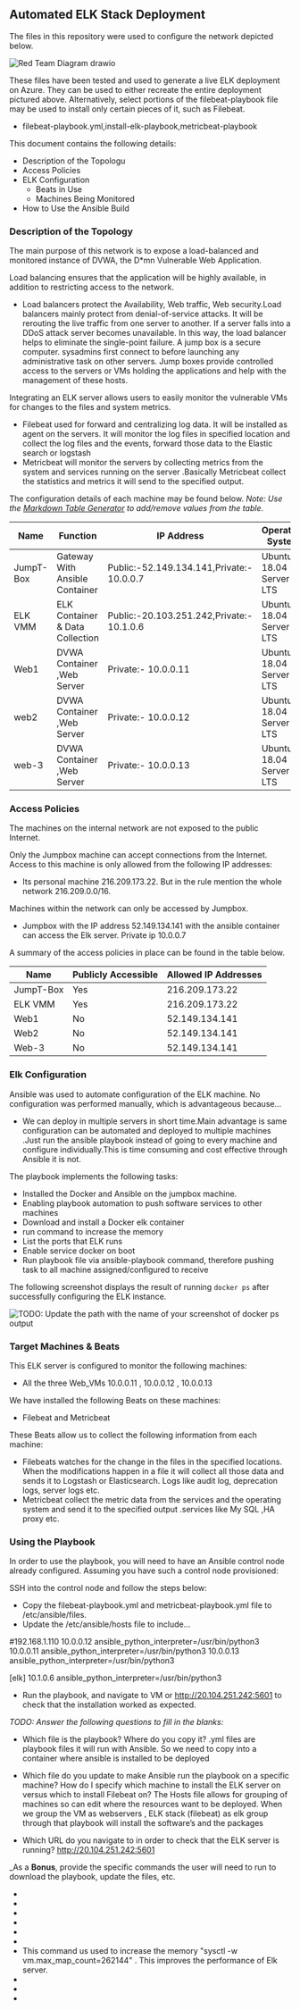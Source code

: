 ## Automated ELK Stack Deployment

The files in this repository were used to configure the network depicted below.

![Red Team Diagram drawio](https://user-images.githubusercontent.com/87206984/146279118-11544fbb-a200-48db-ba94-98da77c39781.png)


These files have been tested and used to generate a live ELK deployment on Azure. They can be used to either recreate the entire deployment pictured above. Alternatively, select portions of the  filebeat-playbook file may be used to install only certain pieces of it, such as Filebeat.

  - filebeat-playbook.yml,install-elk-playbook,metricbeat-playbook


This document contains the following details:
- Description of the Topologu
- Access Policies
- ELK Configuration
  - Beats in Use
  - Machines Being Monitored
- How to Use the Ansible Build


### Description of the Topology

The main purpose of this network is to expose a load-balanced and monitored instance of DVWA, the D*mn Vulnerable Web Application.

Load balancing ensures that the application will be highly available, in addition to restricting access to the network.
- Load balancers protect the Availability, Web traffic, Web security.Load balancers mainly protect from denial-of-service attacks. It will be rerouting the live traffic from one server to another. If a server falls into a DDoS attack server becomes unavailable. In this way, the load balancer helps to eliminate the single-point failure.
  A jump box is a secure computer. sysadmins first connect to before launching any administrative task on other servers. Jump boxes provide controlled access to the servers or VMs holding the applications and help with the management of these hosts.

Integrating an ELK server allows users to easily monitor the vulnerable VMs for changes to the files and system metrics.
- Filebeat used for forward and centralizing log data. It will be installed as agent on the servers. It will monitor the log files in specified location and collect the log files and the events, forward those data to the Elastic search or logstash 
- Metricbeat will monitor the servers by collecting metrics from the system and services running on the server .Basically Metricbeat collect the statistics and metrics it will send to the specified output.

The configuration details of each machine may be found below.
_Note: Use the [Markdown Table Generator](http://www.tablesgenerator.com/markdown_tables) to add/remove values from the table_.

| Name     	| Function 			                   | IP Address 	  			                      | Operating System       |
|---------- |----------------------------------|--------------------------------------------|------------------------|
| JumpT-Box | Gateway With Ansible Container   | Public:-52.149.134.141,Private:- 10.0.0.7  |Ubuntu 18.04 Server LTS |						 
| ELK VMM   | ELK Container & Data Collection  | Public:-20.103.251.242,Private:- 10.1.0.6  |Ubuntu 18.04 Server LTS |
| Web1   	  | DVWA Container ,Web Server       | Private:- 10.0.0.11          	            |Ubuntu 18.04 Server LTS |
| web2     	| DVWA Container ,Web Server       | Private:- 10.0.0.12          	            |Ubuntu 18.04 Server LTS |
| web-3     | DVWA Container ,Web Server       | Private:- 10.0.0.13          	            |Ubuntu 18.04 Server LTS |

### Access Policies

The machines on the internal network are not exposed to the public Internet. 

Only the Jumpbox machine can accept connections from the Internet. Access to this machine is only allowed from the following IP addresses:
- Its personal machine 216.209.173.22. But in the rule mention the whole network 216.209.0.0/16. 

Machines within the network can only be accessed by Jumpbox.
- Jumpbox with the IP address 52.149.134.141 with the ansible container can access the Elk server. Private ip 10.0.0.7

A summary of the access policies in place can be found in the table below.

| Name      | Publicly Accessible | Allowed IP Addresses |
|-----------|---------------------|----------------------|
| JumpT-Box | Yes                 | 216.209.173.22       |
| ELK VMM   | Yes                 | 216.209.173.22       |
| Web1      | No                  | 52.149.134.141       |
| Web2      | No                  | 52.149.134.141       |
| Web-3     | No                  | 52.149.134.141       |

### Elk Configuration

Ansible was used to automate configuration of the ELK machine. No configuration was performed manually, which is advantageous because...
- We can  deploy in multiple servers in short time.Main advantage is same configuration can be automated and deployed to multiple machines .Just run the ansible playbook instead of going to every machine and configure individually.This is time consuming and cost effective through Ansible it is not. 

The playbook implements the following tasks:
- Installed the Docker and Ansible on the jumpbox machine.
- Enabling playbook automation to push software services to other machines
- Download and install a Docker elk container
- run command to increase the memory
- List the ports that ELK runs
- Enable service docker on boot
- Run playbook file via ansible-playbook command, therefore pushing task to all machine assigned/configured to receive

The following screenshot displays the result of running `docker ps` after successfully configuring the ELK instance.

![TODO: Update the path with the name of your screenshot of docker ps output](Images/docker_ps_output.png)

### Target Machines & Beats
This ELK server is configured to monitor the following machines:
- All the three Web_VMs 10.0.0.11 , 10.0.0.12 , 10.0.0.13

We have installed the following Beats on these machines:
- Filebeat and Metricbeat

These Beats allow us to collect the following information from each machine:
- Filebeats watches for the change in the files in the specified locations. When the modifications happen in a file it will collect all those data and sends it to Logstash or Elasticsearch. Logs like audit log, deprecation logs, server logs etc.
- Metricbeat collect the metric data from the services and the operating system and send it to the specified output .services like  My SQL ,HA proxy etc. 

### Using the Playbook
In order to use the playbook, you will need to have an Ansible control node already configured. Assuming you have such a control node provisioned: 

SSH into the control node and follow the steps below:
- Copy the filebeat-playbook.yml and metricbeat-playbook.yml file to /etc/ansible/files.
- Update the /etc/ansible/hosts file to include...
   
#192.168.1.110
10.0.0.12 ansible_python_interpreter=/usr/bin/python3
10.0.0.11 ansible_python_interpreter=/usr/bin/python3
10.0.0.13 ansible_python_interpreter=/usr/bin/python3

[elk]
10.1.0.6 ansible_python_interpreter=/usr/bin/python3

- Run the playbook, and navigate to VM or http://20.104.251.242:5601 to check that the installation worked as expected.

_TODO: Answer the following questions to fill in the blanks:_

- Which file is the playbook? Where do you copy it?
  .yml files are playbook files it will run with Ansible. So we need to copy into a container where ansible is installed to be deployed

- Which file do you update to make Ansible run the playbook on a specific machine? How do I specify which machine to install the ELK server on versus which to install Filebeat on?
  The Hosts file allows for grouping of machines so can edit where the resources want  to be deployed. When we group the VM as webservers , ELK stack (filebeat) as elk group through that playbook will install the software’s and the packages 

- Which URL do you navigate to in order to check that the ELK server is running? 
   http://20.104.251.242:5601

_As a **Bonus**, provide the specific commands the user will need to run to download the playbook, update the files, etc.

-
-
-
-
-
-
- This command us used to increase the memory "sysctl -w vm.max_map_count=262144" . This improves the performance of Elk server.
- 
- 
- 
